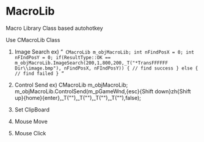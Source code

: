 # MacroLib
Macro Library Class based autohotkey

Use CMacroLib Class 

1. Image Search
  ex)
“`
    CMacroLib m_objMacroLib;
    int nFindPosX = 0;
    int nFIndPosY = 0;
    if(ResultType::OK == m_objMacroLib.ImageSearch(200,1,800,200,_T("*TransFFFFFF Dir\\image.bmp"), nFindPosX, nFIndPosY))
    {
       // find success
    }
    else
    {
      // find failed
    }
“`
2. Control Send
  ex)
    CMacroLib m_objMacroLib;
    m_objMacroLib.ControlSend(m_pGameWnd,{esc}{Shift down}zh{Shift up}{home}{enter},_T(""),_T(""),_T(""),_T(""),false);

3. Set ClipBoard
4. Mouse Move
5. Mouse Click
